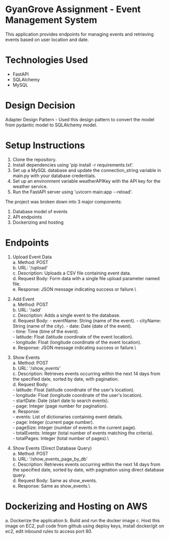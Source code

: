 # GyanGrove Assignment - Event Management System
This application provides endpoints for managing events and retrieving events based on user location and date.

# Technologies Used
  - FastAPI
  - SQLAlchemy
  - MySQL

# Design Decision

  Adapter Design Pattern
    - Used this design pattern to convert the model from pydantic model to SQLAlchemy model.
    
# Setup Instructions
  1. Clone the repository.
  2. Install dependencies using 'pip install -r requirements.txt'.
  3. Set up a MySQL database and update the connection_string variable in main.py with your database credentials.
  4. Set up an environment variable weatherAPIKey with the API key for the weather service.
  5. Run the FastAPI server using 'uvicorn main:app --reload'.

The project was broken down into 3 major components:
1. Database model of events
2. API endpoints 
3. Dockerizing and hosting

# Endpoints

1. Upload Event Data\
     a. Method: POST\
     b. URL: '/upload'\
     c. Description: Uploads a CSV file containing event data.\
     d. Request Body: Form data with a single file upload parameter named file.\
     e. Response: JSON message indicating success or failure.\

3. Add Event\
     a. Method: POST\
     b. URL: '/add'\
     c. Description: Adds a single event to the database.\
     d. Request Body:
          - eventName: String (name of the event).
          - cityName: String (name of the city).
          - date: Date (date of the event).\
          - time: Time (time of the event).\
          - latitude: Float (latitude coordinate of the event location).\
          - longitude: Float (longitude coordinate of the event location).\
     e. Response: JSON message indicating success or failure.\

4. Show Events\
     a. Method: POST\
     b. URL: '/show_events'\
     c. Description: Retrieves events occurring within the next 14 days from the specified date, sorted by date, with pagination.\
     d. Request Body:\
          - latitude: Float (latitude coordinate of the user's location).\
          - longitude: Float (longitude coordinate of the user's location).\
          - startDate: Date (start date to search events).\
          - page: Integer (page number for pagination).\
     e. Response:\
          - events: List of dictionaries containing event details.\
          - page: Integer (current page number).\
          - pageSize: Integer (number of events in the current page).\
          - totalEvents: Integer (total number of events matching the criteria).\
          - totalPages: Integer (total number of pages).\

5. Show Events (Direct Database Query)\
     a. Method: POST\
     b. URL: '/show_events_page_by_db'\
     c. Description: Retrieves events occurring within the next 14 days from the specified date, sorted by date, with pagination using direct database query.\
     d. Request Body: Same as show_events.\
     e. Response: Same as show_events.\

# Dockerizing and Hosting on AWS
  a. Dockerize the application
  b. Build and run the docker image
  c. Host this image on EC2, pull code from github using deploy keys, install docker/git on ec2, edit inbound rules to access port 80.
